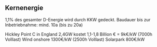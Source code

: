 ## Kernenergie
1,1% des gesamter D-Energie wird durch KKW gedeckt.
Baudauer bis zur Inbetriebnahme: mind. 10a (bis zu 20a)

Hickley Point C in England 2,4GW kostet 1,1-1,8 Billion € = 9k€/kW (7000h Volllast)
Wind onshore 1300€/kW (2500h Volllast)
Solarpark 800€/kW

